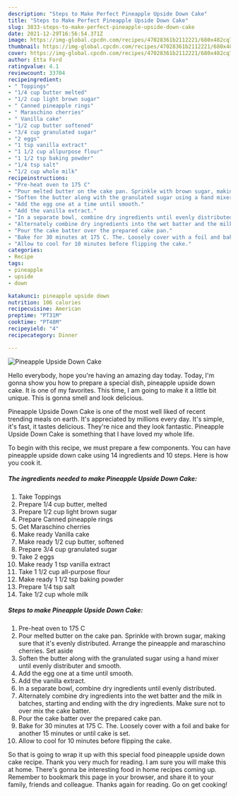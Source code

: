 ```yaml
---
description: "Steps to Make Perfect Pineapple Upside Down Cake"
title: "Steps to Make Perfect Pineapple Upside Down Cake"
slug: 3833-steps-to-make-perfect-pineapple-upside-down-cake
date: 2021-12-29T16:56:54.371Z
image: https://img-global.cpcdn.com/recipes/47028361b2112221/680x482cq70/pineapple-upside-down-cake-recipe-main-photo.jpg
thumbnail: https://img-global.cpcdn.com/recipes/47028361b2112221/680x482cq70/pineapple-upside-down-cake-recipe-main-photo.jpg
cover: https://img-global.cpcdn.com/recipes/47028361b2112221/680x482cq70/pineapple-upside-down-cake-recipe-main-photo.jpg
author: Etta Ford
ratingvalue: 4.1
reviewcount: 33704
recipeingredient:
- " Toppings"
- "1/4 cup butter melted"
- "1/2 cup light brown sugar"
- " Canned pineapple rings"
- " Maraschino cherries"
- " Vanilla cake"
- "1/2 cup butter softened"
- "3/4 cup granulated sugar"
- "2 eggs"
- "1 tsp vanilla extract"
- "1 1/2 cup allpurpose flour"
- "1 1/2 tsp baking powder"
- "1/4 tsp salt"
- "1/2 cup whole milk"
recipeinstructions:
- "Pre-heat oven to 175 C"
- "Pour melted butter on the cake pan. Sprinkle with brown sugar, making sure that it&#39;s evenly distributed. Arrange the pineapple and maraschino cherries. Set aside"
- "Soften the butter along with the granulated sugar using a hand mixer until evenly distributer and smooth."
- "Add the egg one at a time until smooth."
- "Add the vanilla extract."
- "In a separate bowl, combine dry ingredients until evenly distributed."
- "Alternately combine dry ingredients into the wet batter and the milk in batches, starting and ending with the dry ingredients. Make sure not to over mix the cake batter."
- "Pour the cake batter over the prepared cake pan."
- "Bake for 30 minutes at 175 C. The. Loosely cover with a foil and bake for another 15 minutes or until cake is set."
- "Allow to cool for 10 minutes before flipping the cake."
categories:
- Recipe
tags:
- pineapple
- upside
- down

katakunci: pineapple upside down 
nutrition: 106 calories
recipecuisine: American
preptime: "PT31M"
cooktime: "PT48M"
recipeyield: "4"
recipecategory: Dinner

---
```



![Pineapple Upside Down Cake](https://img-global.cpcdn.com/recipes/47028361b2112221/680x482cq70/pineapple-upside-down-cake-recipe-main-photo.jpg)

Hello everybody, hope you're having an amazing day today. Today, I'm gonna show you how to prepare a special dish, pineapple upside down cake. It is one of my favorites. This time, I am going to make it a little bit unique. This is gonna smell and look delicious.

Pineapple Upside Down Cake is one of the most well liked of recent trending meals on earth. It's appreciated by millions every day. It's simple, it's fast, it tastes delicious. They're nice and they look fantastic. Pineapple Upside Down Cake is something that I have loved my whole life.




To begin with this recipe, we must prepare a few components. You can have pineapple upside down cake using 14 ingredients and 10 steps. Here is how you cook it.

<!--inarticleads1-->

##### The ingredients needed to make Pineapple Upside Down Cake:

1. Take  Toppings
1. Prepare 1/4 cup butter, melted
1. Prepare 1/2 cup light brown sugar
1. Prepare  Canned pineapple rings
1. Get  Maraschino cherries
1. Make ready  Vanilla cake
1. Make ready 1/2 cup butter, softened
1. Prepare 3/4 cup granulated sugar
1. Take 2 eggs
1. Make ready 1 tsp vanilla extract
1. Take 1 1/2 cup all-purpose flour
1. Make ready 1 1/2 tsp baking powder
1. Prepare 1/4 tsp salt
1. Take 1/2 cup whole milk




<!--inarticleads2-->

##### Steps to make Pineapple Upside Down Cake:

1. Pre-heat oven to 175 C
1. Pour melted butter on the cake pan. Sprinkle with brown sugar, making sure that it&#39;s evenly distributed. Arrange the pineapple and maraschino cherries. Set aside
1. Soften the butter along with the granulated sugar using a hand mixer until evenly distributer and smooth.
1. Add the egg one at a time until smooth.
1. Add the vanilla extract.
1. In a separate bowl, combine dry ingredients until evenly distributed.
1. Alternately combine dry ingredients into the wet batter and the milk in batches, starting and ending with the dry ingredients. Make sure not to over mix the cake batter.
1. Pour the cake batter over the prepared cake pan.
1. Bake for 30 minutes at 175 C. The. Loosely cover with a foil and bake for another 15 minutes or until cake is set.
1. Allow to cool for 10 minutes before flipping the cake.




So that is going to wrap it up with this special food pineapple upside down cake recipe. Thank you very much for reading. I am sure you will make this at home. There's gonna be interesting food in home recipes coming up. Remember to bookmark this page in your browser, and share it to your family, friends and colleague. Thanks again for reading. Go on get cooking!
